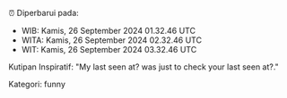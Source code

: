 ⏰ Diperbarui pada:
- WIB: Kamis, 26 September 2024 01.32.46 UTC
- WITA: Kamis, 26 September 2024 02.32.46 UTC
- WIT: Kamis, 26 September 2024 03.32.46 UTC

Kutipan Inspiratif:
"My last seen at? was just to check your last seen at?."


Kategori: funny

